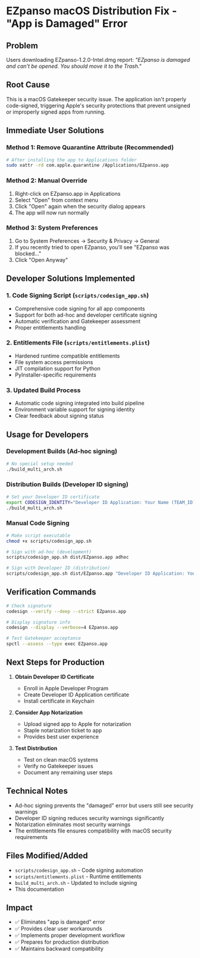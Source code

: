 # EZpanso macOS Distribution Fix - "App is Damaged" Error

## Problem

Users downloading EZpanso-1.2.0-Intel.dmg report: *"EZpanso is damaged and can't be opened. You should move it to the Trash."*

## Root Cause

This is a macOS Gatekeeper security issue. The application isn't properly code-signed, triggering Apple's security protections that prevent unsigned or improperly signed apps from running.

## Immediate User Solutions

### Method 1: Remove Quarantine Attribute (Recommended)

```bash
# After installing the app to Applications folder
sudo xattr -rd com.apple.quarantine /Applications/EZpanso.app
```

### Method 2: Manual Override

1. Right-click on EZpanso.app in Applications
2. Select "Open" from context menu
3. Click "Open" again when the security dialog appears
4. The app will now run normally

### Method 3: System Preferences

1. Go to System Preferences → Security & Privacy → General
2. If you recently tried to open EZpanso, you'll see "EZpanso was blocked..."
3. Click "Open Anyway"

## Developer Solutions Implemented

### 1. Code Signing Script (`scripts/codesign_app.sh`)

- Comprehensive code signing for all app components
- Support for both ad-hoc and developer certificate signing
- Automatic verification and Gatekeeper assessment
- Proper entitlements handling

### 2. Entitlements File (`scripts/entitlements.plist`)

- Hardened runtime compatible entitlements
- File system access permissions
- JIT compilation support for Python
- PyInstaller-specific requirements

### 3. Updated Build Process

- Automatic code signing integrated into build pipeline
- Environment variable support for signing identity
- Clear feedback about signing status

## Usage for Developers

### Development Builds (Ad-hoc signing)

```bash
# No special setup needed
./build_multi_arch.sh
```

### Distribution Builds (Developer ID signing)

```bash
# Set your Developer ID certificate
export CODESIGN_IDENTITY="Developer ID Application: Your Name (TEAM_ID)"
./build_multi_arch.sh
```

### Manual Code Signing

```bash
# Make script executable
chmod +x scripts/codesign_app.sh

# Sign with ad-hoc (development)
scripts/codesign_app.sh dist/EZpanso.app adhoc

# Sign with Developer ID (distribution)
scripts/codesign_app.sh dist/EZpanso.app "Developer ID Application: Your Name"
```

## Verification Commands

```bash
# Check signature
codesign --verify --deep --strict EZpanso.app

# Display signature info
codesign --display --verbose=4 EZpanso.app

# Test Gatekeeper acceptance
spctl --assess --type exec EZpanso.app
```

## Next Steps for Production

1. **Obtain Developer ID Certificate**
   - Enroll in Apple Developer Program
   - Create Developer ID Application certificate
   - Install certificate in Keychain

2. **Consider App Notarization**
   - Upload signed app to Apple for notarization
   - Staple notarization ticket to app
   - Provides best user experience

3. **Test Distribution**
   - Test on clean macOS systems
   - Verify no Gatekeeper issues
   - Document any remaining user steps

## Technical Notes

- Ad-hoc signing prevents the "damaged" error but users still see security warnings
- Developer ID signing reduces security warnings significantly  
- Notarization eliminates most security warnings
- The entitlements file ensures compatibility with macOS security requirements

## Files Modified/Added

- `scripts/codesign_app.sh` - Code signing automation
- `scripts/entitlements.plist` - Runtime entitlements
- `build_multi_arch.sh` - Updated to include signing
- This documentation

## Impact

- ✅ Eliminates "app is damaged" error
- ✅ Provides clear user workarounds  
- ✅ Implements proper development workflow
- ✅ Prepares for production distribution
- ✅ Maintains backward compatibility
